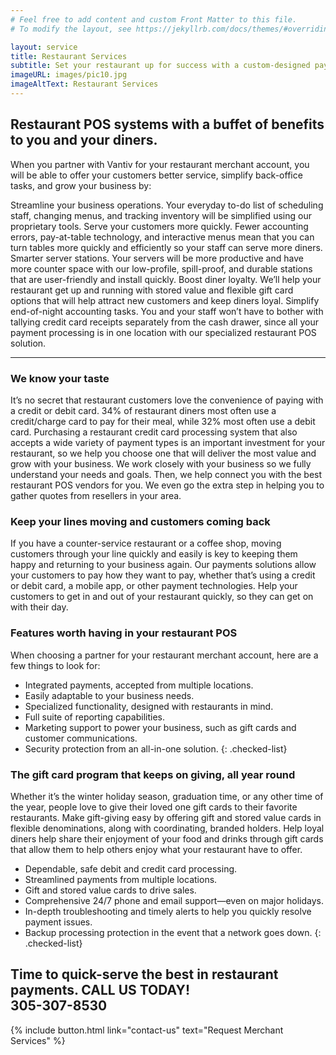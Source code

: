 ```yaml
---
# Feel free to add content and custom Front Matter to this file.
# To modify the layout, see https://jekyllrb.com/docs/themes/#overriding-theme-defaults

layout: service
title: Restaurant Services
subtitle: Set your restaurant up for success with a custom-designed payment solution.
imageURL: images/pic10.jpg
imageAltText: Restaurant Services
---
```


## Restaurant POS systems with a buffet of benefits to you and your diners.

When you partner with Vantiv for your restaurant merchant account, you will be able to offer your customers better service, simplify back-office tasks, and grow your business by:

Streamline your business operations. Your everyday to-do list of scheduling staff, changing menus, and tracking inventory will be simplified using our proprietary tools.
Serve your customers more quickly. Fewer accounting errors, pay-at-table technology, and interactive menus mean that you can turn tables more quickly and efficiently so your staff can serve more diners.
Smarter server stations. Your servers will be more productive and have more counter space with our low-profile, spill-proof, and durable stations that are user-friendly and install quickly.
Boost diner loyalty. We’ll help your restaurant get up and running with stored value and flexible gift card options that will help attract new customers and keep diners loyal.
Simplify end-of-night accounting tasks. You and your staff won’t have to bother with tallying credit card receipts separately from the cash drawer, since all your payment processing is in one location with our specialized restaurant POS solution.

---

### We know your taste

It’s no secret that restaurant customers love the convenience of paying with a credit or debit card. 34% of restaurant diners most often use a credit/charge card to pay for their meal, while 32% most often use a debit card. Purchasing a restaurant credit card processing system that also accepts a wide variety of payment types is an important investment for your restaurant, so we help you choose one that will deliver the most value and grow with your business. We work closely with your business so we fully understand your needs and goals. Then, we help connect you with the best restaurant POS vendors for you. We even go the extra step in helping you to gather quotes from resellers in your area.

### Keep your lines moving and customers coming back

If you have a counter-service restaurant or a coffee shop, moving customers through your line quickly and easily is key to keeping them happy and returning to your business again. Our payments solutions allow your customers to pay how they want to pay, whether that’s using a credit or debit card, a mobile app, or other payment technologies. Help your customers to get in and out of your restaurant quickly, so they can get on with their day.

### Features worth having in your restaurant POS

When choosing a partner for your restaurant merchant account, here are a few things to look for:
* Integrated payments, accepted from multiple locations.
* Easily adaptable to your business needs.
* Specialized functionality, designed with restaurants in mind.
* Full suite of reporting capabilities.
* Marketing support to power your business, such as gift cards and customer communications.
* Security protection from an all-in-one solution.
{: .checked-list}

### The gift card program that keeps on giving, all year round

Whether it’s the winter holiday season, graduation time, or any other time of the year, people love to give their loved one gift cards to their favorite restaurants. Make gift-giving easy by offering gift and stored value cards in flexible denominations, along with coordinating, branded holders. Help loyal diners help share their enjoyment of your food and drinks through gift cards that allow them to help others enjoy what your restaurant have to offer.

* Dependable, safe debit and credit card processing.
* Streamlined payments from multiple locations.
* Gift and stored value cards to drive sales.
* Comprehensive 24/7 phone and email support—even on major holidays.
* In-depth troubleshooting and timely alerts to help you quickly resolve payment issues.
* Backup processing protection in the event that a network goes down.
{: .checked-list}

## Time to quick-serve the best in restaurant payments. CALL US TODAY! <br> 305-307-8530

{% include button.html link="contact-us" text="Request Merchant Services" %}